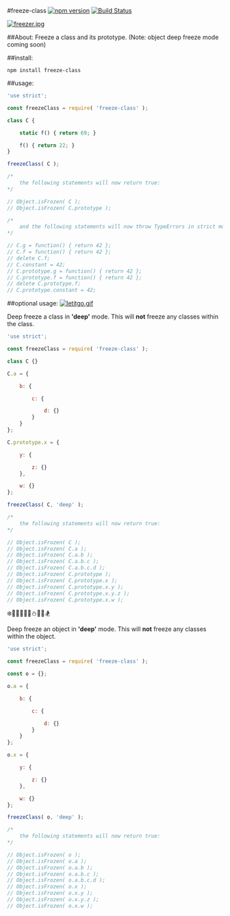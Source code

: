 #freeze-class [![npm version](https://badge.fury.io/js/freeze-class.svg)](https://badge.fury.io/js/freeze-class) [![Build Status](https://travis-ci.org/msteckyefantis/freeze-class.svg?branch=master)](https://travis-ci.org/msteckyefantis/freeze-class)

[![freezer.jpg](https://s29.postimg.org/gjwm9hhmv/freezer.jpg)](https://postimg.org/image/6zczmlsar/)

##About:
Freeze a class and its prototype. (Note: object deep freeze mode coming soon)


##install:

```
npm install freeze-class
```

##usage:

```.js
'use strict';

const freezeClass = require( 'freeze-class' );

class C {

	static f() { return 69; }

	f() { return 22; }
}

freezeClass( C );

/*
	the following statements will now return true:
*/

// Object.isFrozen( C );
// Object.isFrozen( C.prototype );

/*
	and the following statements will now throw TypeErrors in strict mode:
*/

// C.g = function() { return 42 };
// C.f = function() { return 42 };
// delete C.f;
// C.constant = 42;
// C.prototype.g = function() { return 42 };
// C.prototype.f = function() { return 42 };
// delete C.prototype.f;
// C.prototype.constant = 42;
```


##optional usage:
[![letitgo.gif](https://s27.postimg.org/gym5t7iib/letitgo.gif)](https://postimg.org/image/ptn03q7an/)

Deep freeze a class in **'deep'** mode. This will **not** freeze any classes within the class.

```.js
'use strict';

const freezeClass = require( 'freeze-class' );

class C {}

C.a = {

    b: {

        c: {

            d: {}
        }
    }
};

C.prototype.x = {

    y: {

        z: {}
    },

    w: {}
};

freezeClass( C, 'deep' );

/*
	the following statements will now return true:
*/

// Object.isFrozen( C );
// Object.isFrozen( C.a );
// Object.isFrozen( C.a.b );
// Object.isFrozen( C.a.b.c );
// Object.isFrozen( C.a.b.c.d );
// Object.isFrozen( C.prototype );
// Object.isFrozen( C.prototype.x );
// Object.isFrozen( C.prototype.x.y );
// Object.isFrozen( C.prototype.x.y.z );
// Object.isFrozen( C.prototype.x.w );
```
❄️🎅🏿🎅🏽🎅⛄️🎿🗻🏂

Deep freeze an object in **'deep'** mode. This will **not** freeze any classes within the object.

```.js
'use strict';

const freezeClass = require( 'freeze-class' );

const o = {};

o.a = {

    b: {

        c: {

            d: {}
        }
    }
};

o.x = {

    y: {

        z: {}
    },

    w: {}
};

freezeClass( o, 'deep' );

/*
	the following statements will now return true:
*/

// Object.isFrozen( o );
// Object.isFrozen( o.a );
// Object.isFrozen( o.a.b );
// Object.isFrozen( o.a.b.c );
// Object.isFrozen( o.a.b.c.d );
// Object.isFrozen( o.x );
// Object.isFrozen( o.x.y );
// Object.isFrozen( o.x.y.z );
// Object.isFrozen( o.x.w );
```
